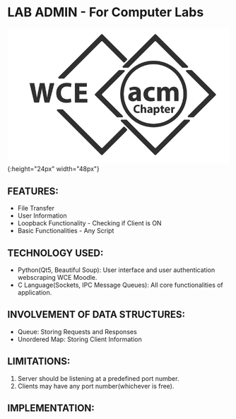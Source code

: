 # LAB ADMIN - For Computer Labs
![WCE ACM Logo](acm.png){:height="24px" width="48px"}
## FEATURES:
- File Transfer
- User Information
- Loopback Functionality - Checking if Client is ON
- Basic Functionalities - Any Script

## TECHNOLOGY USED:
- Python(Qt5, Beautiful Soup): User interface and user authentication webscraping WCE Moodle.
- C Language(Sockets, IPC Message Queues): All core functionalities of application.

## INVOLVEMENT OF DATA STRUCTURES:
- Queue: Storing Requests and Responses
- Unordered Map: Storing Client Information

## LIMITATIONS:
1. Server should be listening at a predefined port number.
2. Clients may have any port number(whichever is free).

## IMPLEMENTATION:
